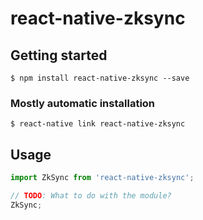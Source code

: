 # react-native-zksync

## Getting started

`$ npm install react-native-zksync --save`

### Mostly automatic installation

`$ react-native link react-native-zksync`

## Usage
```javascript
import ZkSync from 'react-native-zksync';

// TODO: What to do with the module?
ZkSync;
```
